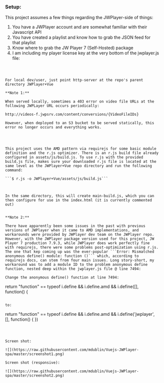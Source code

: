 
### Setup:


This project assumes a few things regarding the JWPlayer-side of things:

1. You have a JWPlayer account and are somewhat familiar with their Javascript API 
2. You have created a playlist and know how to grab the JSON feed for that playlist
3. Know where to grab the JW Player 7 (Self-Hosted) package
4. I am including my player license key at the very bottom of the jwplayer.js file:
```jwplayer.key="{your license key here}"



For local dev/user, just point http-server at the repo's parent directory JWPlayer+Vue

**Note 1:**

When served locally, sometimes a 403 error on video file URLs at the following JWPLayer URL occurs periodically:

http://videos-f.jwpsrv.com/content/conversions/{VideoFileIDs}

However, when deployed to an S3 bucket to be served statically, this error no longer occurs and everything works.




This project uses the AMD pattern via requirejs for some basic module definition and the r.js optimizer. There is an r.js build file already configured in assets/js/build.js. To use r.js with the provided build.js file, makes sure your downloaded r.js file is located at the same level as the JWPlayer+Vue repo directory and run the following command: 

```$ r.js -o JWPlayer+Vue/assets/js/build.js```



In the same directory, this will create main-build.js, which you can then configure for use in the index.html (it is currently commented out)


**Note 2:**

There have apparently been some issues in the past with previous versions of JWPlayer when it came to AMD implementations, and workarounds were provided by JWPlayer dev team on the JWPlayer repo. However, with the JWPlayer package version used for this project, JW Player 7 production 7.9.3, while JWPlayer does work perfectly fine with requirejs, there were some problems post-optimization using r.js. The one that kep coming up was the ever-popular ```Error: Mismatched anonymous define() module: function ()``` which, according to requirejs docs, can stem from four main issues. Long story-short, my workaround was to add a module ID to the problem anonymous define function, nested deep within the jwplayer.js file @ line 7494:

Change the anonymous define() function at line 7494: 
```
return "function" == typeof i.define && i.define.amd && i.define([], function() {
```

to: 

```
return "function" == typeof i.define && i.define.amd && i.define('jwplayer', [], function() {  })
```



Screen shot:

![](https://raw.githubusercontent.com/mdublin/Vuejs-JWPlayer-spa/master/screenshot1.png)

Screen shot (responsive):

![](https://raw.githubusercontent.com/mdublin/Vuejs-JWPlayer-spa/master/screenshot2.png)


